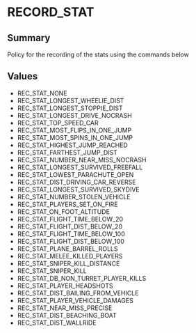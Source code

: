 # RECORD_STAT

## Summary
Policy for the recording of the stats using the commands below

## Values
* REC_STAT_NONE
* REC_STAT_LONGEST_WHEELIE_DIST
* REC_STAT_LONGEST_STOPPIE_DIST
* REC_STAT_LONGEST_DRIVE_NOCRASH
* REC_STAT_TOP_SPEED_CAR
* REC_STAT_MOST_FLIPS_IN_ONE_JUMP
* REC_STAT_MOST_SPINS_IN_ONE_JUMP
* REC_STAT_HIGHEST_JUMP_REACHED
* REC_STAT_FARTHEST_JUMP_DIST
* REC_STAT_NUMBER_NEAR_MISS_NOCRASH
* REC_STAT_LONGEST_SURVIVED_FREEFALL
* REC_STAT_LOWEST_PARACHUTE_OPEN
* REC_STAT_DIST_DRIVING_CAR_REVERSE
* REC_STAT_LONGEST_SURVIVED_SKYDIVE
* REC_STAT_NUMBER_STOLEN_VEHICLE
* REC_STAT_PLAYERS_SET_ON_FIRE
* REC_STAT_ON_FOOT_ALTITUDE
* REC_STAT_FLIGHT_TIME_BELOW_20
* REC_STAT_FLIGHT_DIST_BELOW_20
* REC_STAT_FLIGHT_TIME_BELOW_100
* REC_STAT_FLIGHT_DIST_BELOW_100
* REC_STAT_PLANE_BARREL_ROLLS
* REC_STAT_MELEE_KILLED_PLAYERS
* REC_STAT_SNIPER_KILL_DISTANCE
* REC_STAT_SNIPER_KILL
* REC_STAT_DB_NON_TURRET_PLAYER_KILLS
* REC_STAT_PLAYER_HEADSHOTS
* REC_STAT_DIST_BAILING_FROM_VEHICLE
* REC_STAT_PLAYER_VEHICLE_DAMAGES
* REC_STAT_NEAR_MISS_PRECISE
* REC_STAT_DIST_BEACHING_BOAT
* REC_STAT_DIST_WALLRIDE